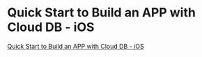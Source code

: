 # Quick Start to Build an APP with Cloud DB - iOS
[Quick Start to Build an APP with Cloud DB - iOS](https://aiwithcloud.com/2022/09/19/quick_start_to_build_an_app_with_cloud_db___ios/)